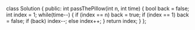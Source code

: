 class Solution {
public:
int passThePillow(int n, int time) {
bool back = false;
int index = 1;
while(time--) {
if (index == n)
back = true;
if (index == 1)
back = false;
if (back)
index--;
else
index++;
}
return index;
}
};